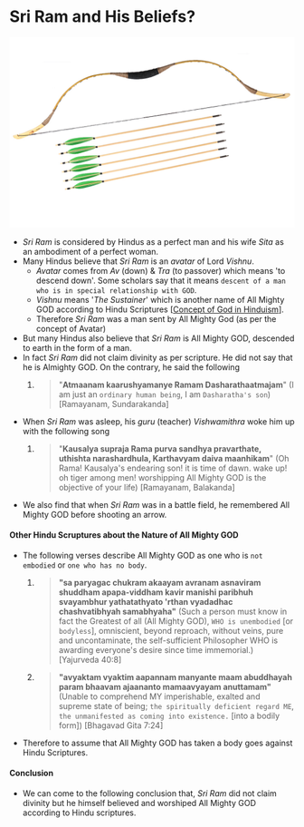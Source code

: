 # Sri Ram and His Beliefs?

![Bow and Arrows](img/bow_and_arrows.png)

* *Sri Ram* is considered by Hindus as a perfect man and his wife *Sita* as an ambodiment of a perfect woman.
* Many Hindus believe that *Sri Ram* is an *avatar* of Lord *Vishnu*.
	* *Avatar* comes from *Av* (down) & *Tra* (to passover) which means 'to descend down'. Some scholars say that it means `descent of a man who is in special relationship with GOD`.
	* *Vishnu* means '*The Sustainer*' which is another name of All Mighty GOD according to Hindu Scriptures [[Concept of God in Hinduism](http://a5221985.github.io/seeking_the_truth_site/site/concept_of_god_in_hinduism/)]. 
	* Therefore *Sri Ram* was a man sent by All Mighty God (as per the concept of Avatar)
* But many Hindus also believe that *Sri Ram* is All Mighty GOD, descended to earth in the form of a man. 
* In fact *Sri Ram* did not claim divinity as per scripture. He did not say that he is Almighty GOD. On the contrary, he said the following
	1. > "**Atmaanam kaarushyamanye Ramam Dasharathaatmajam**" (I am just an `ordinary human being`, I am `Dasharatha's son`) [Ramayanam, Sundarakanda]
* When *Sri Ram* was asleep, his *guru* (teacher) *Vishwamithra* woke him up with the following song
	1. > "**Kausalya supraja Rama purva sandhya pravarthate, uthishta narashardhula, Karthavyam daiva maanhikam**" (Oh Rama! Kausalya's endearing son! it is time of dawn. wake up! oh tiger among men! worshipping All Mighty GOD is the objective of your life) [Ramayanam, Balakanda]
* We also find that when *Sri Ram* was in a battle field, he remembered All Mighty GOD before shooting an arrow.

#### Other Hindu Scruptures about the Nature of All Mighty GOD
* The following verses describe All Mighty GOD as one who is `not embodied` or `one who has no body`.
	1. > **"sa paryagac chukram akaayam avranam asnaviram shuddham apapa-viddham
kavir manishi paribhuh svayambhur
yathatathyato 'rthan vyadadhac chashvatibhyah samabhyaha"** (Such a person must know in fact the Greatest of all (All Mighty GOD), `WHO is unembodied` [or `bodyless`], omniscient, beyond reproach, without veins, pure and uncontaminate, the self-sufficient Philosopher WHO is awarding everyone's desire since time immemorial.) [Yajurveda 40:8]
	2. > **"avyaktam vyaktim aapannam manyante maam abuddhayah param bhaavam ajaananto mamaavyayam anuttamam"** (Unable to comprehend MY imperishable, exalted and supreme state of being; `the spiritually deficient regard ME`, `the unmanifested as coming into existence.` [into a bodily form]) [Bhagavad Gita 7:24]

* Therefore to assume that All Mighty GOD has taken a body goes against Hindu Scriptures.

#### Conclusion
* We can come to the following conclusion that, *Sri Ram* did not claim divinity but he himself believed and worshiped All Mighty GOD according to Hindu scriptures.